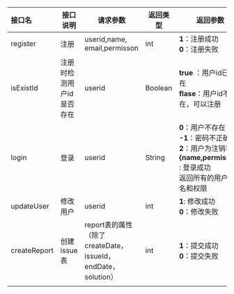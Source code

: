 | 接口名       | 接口说明                 | 请求参数                                                     | 返回类型 | 返回参数                                                     |
| :----------- | ------------------------ | ------------------------------------------------------------ | -------- | ------------------------------------------------------------ |
| register     | 注册                     | userid,name,<br />email,permisson                            | int      | **1**：注册成功<br />**0**：注册失败                         |
| isExistId    | 注册时检测用户id是否存在 | userid                                                       | Boolean  | **true** ：用户id已存在<br />**flase**：用户id不存在，可以注册 |
| login        | 登录                     | userid                                                       | String   | **0**：用户不存在<br />**-1**：密码不正确<br />**2**：用户为注销状态<br />**{name,permisson}** : 登录成功<br />返回所有的用户姓名和权限 |
| updateUser   | 修改用户                 | userid                                                       | int      | **1**:   修改成功<br />**0**：修改失败                       |
| createReport | 创建issue表              | report表的属性（除了createDate，<br />issueId，endDate，solution） | int      | **1**：提交成功<br />**0**：提交失败                         |
|              |                          |                                                              |          |                                                              |

